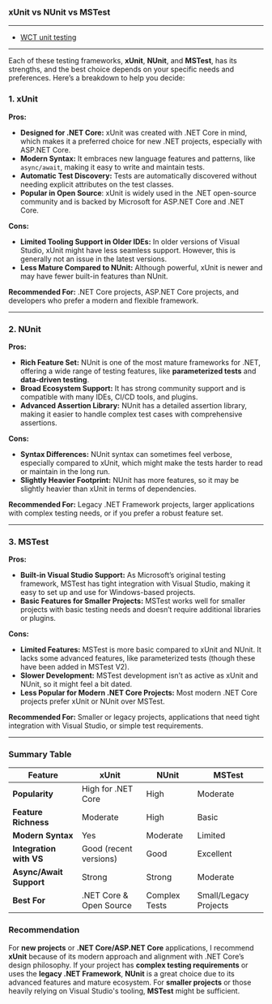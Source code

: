 ### xUnit vs NUnit vs MSTest

---
- [WCT unit testing](https://github.com/uwspstar/From-Zero-to-Hero/blob/main/C%23.NET/Unit%20Test/WCF%20unit%20testing.md)

---

Each of these testing frameworks, **xUnit**, **NUnit**, and **MSTest**, has its strengths, and the best choice depends on your specific needs and preferences. Here’s a breakdown to help you decide:

### 1. **xUnit**
**Pros:**
- **Designed for .NET Core:** xUnit was created with .NET Core in mind, which makes it a preferred choice for new .NET projects, especially with ASP.NET Core.
- **Modern Syntax:** It embraces new language features and patterns, like `async/await`, making it easy to write and maintain tests.
- **Automatic Test Discovery:** Tests are automatically discovered without needing explicit attributes on the test classes.
- **Popular in Open Source**: xUnit is widely used in the .NET open-source community and is backed by Microsoft for ASP.NET Core and .NET Core.

**Cons:**
- **Limited Tooling Support in Older IDEs:** In older versions of Visual Studio, xUnit might have less seamless support. However, this is generally not an issue in the latest versions.
- **Less Mature Compared to NUnit:** Although powerful, xUnit is newer and may have fewer built-in features than NUnit.

**Recommended For:** .NET Core projects, ASP.NET Core projects, and developers who prefer a modern and flexible framework.

---

### 2. **NUnit**
**Pros:**
- **Rich Feature Set:** NUnit is one of the most mature frameworks for .NET, offering a wide range of testing features, like **parameterized tests** and **data-driven testing**.
- **Broad Ecosystem Support:** It has strong community support and is compatible with many IDEs, CI/CD tools, and plugins.
- **Advanced Assertion Library:** NUnit has a detailed assertion library, making it easier to handle complex test cases with comprehensive assertions.

**Cons:**
- **Syntax Differences:** NUnit syntax can sometimes feel verbose, especially compared to xUnit, which might make the tests harder to read or maintain in the long run.
- **Slightly Heavier Footprint:** NUnit has more features, so it may be slightly heavier than xUnit in terms of dependencies.

**Recommended For:** Legacy .NET Framework projects, larger applications with complex testing needs, or if you prefer a robust feature set.

---

### 3. **MSTest**
**Pros:**
- **Built-in Visual Studio Support:** As Microsoft’s original testing framework, MSTest has tight integration with Visual Studio, making it easy to set up and use for Windows-based projects.
- **Basic Features for Smaller Projects:** MSTest works well for smaller projects with basic testing needs and doesn’t require additional libraries or plugins.

**Cons:**
- **Limited Features:** MSTest is more basic compared to xUnit and NUnit. It lacks some advanced features, like parameterized tests (though these have been added in MSTest V2).
- **Slower Development:** MSTest development isn’t as active as xUnit and NUnit, so it might feel a bit dated.
- **Less Popular for Modern .NET Core Projects:** Most modern .NET Core projects prefer xUnit or NUnit over MSTest.

**Recommended For:** Smaller or legacy projects, applications that need tight integration with Visual Studio, or simple test requirements.

---

### **Summary Table**

| Feature                 | xUnit                   | NUnit                 | MSTest                 |
|-------------------------|-------------------------|-----------------------|------------------------|
| **Popularity**          | High for .NET Core      | High                  | Moderate               |
| **Feature Richness**    | Moderate                | High                  | Basic                  |
| **Modern Syntax**       | Yes                     | Moderate              | Limited                |
| **Integration with VS** | Good (recent versions)  | Good                  | Excellent              |
| **Async/Await Support** | Strong                  | Strong                | Moderate               |
| **Best For**            | .NET Core & Open Source | Complex Tests         | Small/Legacy Projects  |

### **Recommendation**
For **new projects** or **.NET Core/ASP.NET Core** applications, I recommend **xUnit** because of its modern approach and alignment with .NET Core’s design philosophy. If your project has **complex testing requirements** or uses the **legacy .NET Framework**, **NUnit** is a great choice due to its advanced features and mature ecosystem. For **smaller projects** or those heavily relying on Visual Studio's tooling, **MSTest** might be sufficient.
